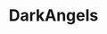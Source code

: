 ---
title: DarkAngels
crosslinks:
- thick
- OfficialBBCyMami
- JustHotWomen
- LoveToWatchYouLeave
- gonewildcolor
- AaliyahHadid
- stocking_paradise
- SexyGirlsWorldwide
---